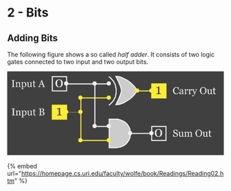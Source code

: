 # 2 - Bits

## Adding Bits

The following figure shows a so called _half adder_. It consists of two logic gates connected to two input and two output bits.

![A half adder made of logic gates.](../.gitbook/assets/half-adder.png)

{% embed url="https://homepage.cs.uri.edu/faculty/wolfe/book/Readings/Reading02.htm" %}



